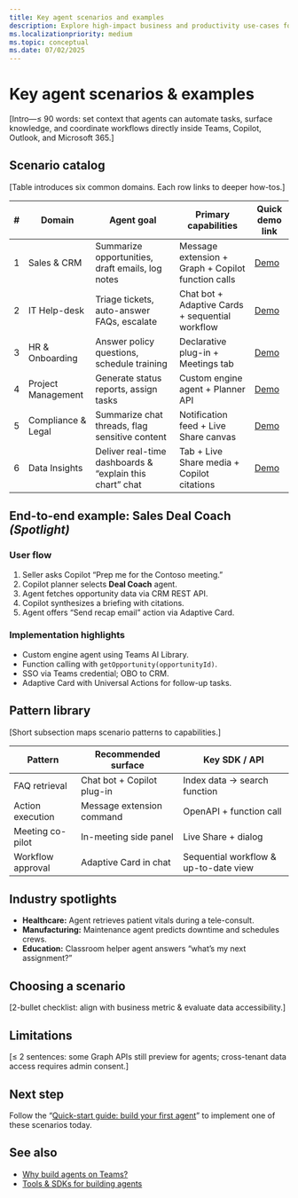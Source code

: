 ```yaml
---
title: Key agent scenarios and examples  
description: Explore high-impact business and productivity use-cases for AI-powered agents and see how each maps to Teams capabilities.  
ms.localizationpriority: medium  
ms.topic: conceptual
ms.date: 07/02/2025  
---
```

# Key agent scenarios & examples  

[Intro—≤ 90 words: set context that agents can automate tasks, surface knowledge, and coordinate workflows directly inside Teams, Copilot, Outlook, and Microsoft 365.]

## Scenario catalog  

[Table introduces six common domains. Each row links to deeper how-tos.]

| # | Domain | Agent goal | Primary capabilities | Quick demo link |
|---|--------|-----------|----------------------|-----------------|
| 1 | Sales & CRM | Summarize opportunities, draft emails, log notes | Message extension + Graph + Copilot function calls | [Demo](#sales-demo) |
| 2 | IT Help-desk | Triage tickets, auto-answer FAQs, escalate | Chat bot + Adaptive Cards + sequential workflow | [Demo](#helpdesk-demo) |
| 3 | HR & Onboarding | Answer policy questions, schedule training | Declarative plug-in + Meetings tab | [Demo](#hr-demo) |
| 4 | Project Management | Generate status reports, assign tasks | Custom engine agent + Planner API | [Demo](#pm-demo) |
| 5 | Compliance & Legal | Summarize chat threads, flag sensitive content | Notification feed + Live Share canvas | [Demo](#compliance-demo) |
| 6 | Data Insights | Deliver real-time dashboards & “explain this chart” chat | Tab + Live Share media + Copilot citations | [Demo](#data-demo) |

## End-to-end example: Sales Deal Coach *(Spotlight)*  

### User flow  

1. Seller asks Copilot “Prep me for the Contoso meeting.”  
2. Copilot planner selects **Deal Coach** agent.  
3. Agent fetches opportunity data via CRM REST API.  
4. Copilot synthesizes a briefing with citations.  
5. Agent offers “Send recap email” action via Adaptive Card.  

### Implementation highlights  

- Custom engine agent using Teams AI Library.  
- Function calling with `getOpportunity(opportunityId)`.  
- SSO via Teams credential; OBO to CRM.  
- Adaptive Card with Universal Actions for follow-up tasks.

## Pattern library  

[Short subsection maps scenario patterns to capabilities.]

| Pattern | Recommended surface | Key SDK / API |  
|---------|--------------------|---------------|  
| FAQ retrieval | Chat bot + Copilot plug-in | Index data → search function |  
| Action execution | Message extension command | OpenAPI + function call |  
| Meeting co-pilot | In-meeting side panel | Live Share + dialog |  
| Workflow approval | Adaptive Card in chat | Sequential workflow & up-to-date view |

## Industry spotlights  

- **Healthcare:** Agent retrieves patient vitals during a tele-consult.  
- **Manufacturing:** Maintenance agent predicts downtime and schedules crews.  
- **Education:** Classroom helper agent answers “what’s my next assignment?”

## Choosing a scenario  

[2-bullet checklist: align with business metric & evaluate data accessibility.]

## Limitations  

[≤ 2 sentences: some Graph APIs still preview for agents; cross-tenant data access requires admin consent.]

## Next step  

Follow the “[Quick-start guide: build your first agent](quick-start-guide-build-your-first-agent.md)” to implement one of these scenarios today.

## See also  

- [Why build agents on Teams?](why-build-agents-on-teams.md)  
- [Tools & SDKs for building agents](../build/tools-and-sdks-for-agents.md)
